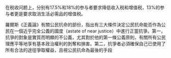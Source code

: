 在税收问题上，分别有17.5%和18%的参与者要求降低收入税和增值税，13%的参与者更是要求取消生活必需品的增值税。

羅爾斯《正義論》有關公民抗命的部份，指出有三大條件決定公民抗命能否作為公民在一個近乎完全公義的國度（astate  of  near  justice）中進行正當抗爭。第一，抗爭的對象是實質而明顯的不公義，尤其對於他的第一條公義原則，有關所有公民理應平等地享有基本政治權利的剝奪和損害。第二，抗爭者必須確保自己已使用了所有合法的途徑爭取權益，且視公民抗命為最後的手段